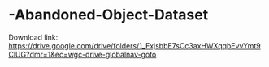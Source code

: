 # -Abandoned-Object-Dataset
Download link: https://drive.google.com/drive/folders/1_FxjsbbE7sCc3axHWXqqbEvvYmt9ClUG?dmr=1&ec=wgc-drive-globalnav-goto
